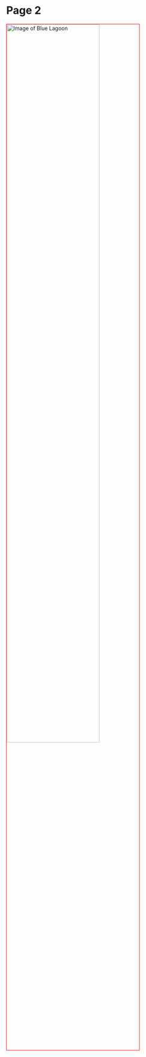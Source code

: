 <h1>Page 2</h1>
<a href="https://i1.wp.com/wearetravelgirls.com/wp-content/uploads/2016/11/Blue-lagoon-icleand.jpg?resize=1080%2C710&ssl=1" title="View Image Source">
<img style="width:70%; border:1px solid red;" src="https://i1.wp.com/wearetravelgirls.com/wp-content/uploads/2016/11/Blue-lagoon-icleand.jpg" alt="Image of Blue Lagoon"> </a>
  
